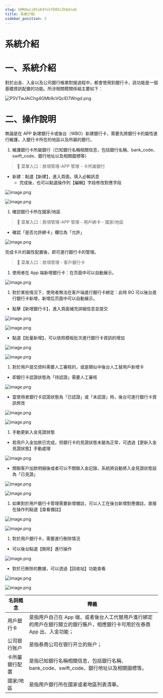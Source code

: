 ```yaml
---
slug: U0ROwij8SiK4YskfD8XcZhA2nub
title: 系統介紹
sidebar_position: 3
---
```



# 系統介紹


# 一、系統介紹


對於出金、入金以及公司銀行帳單對接過程中，都會使用到銀行卡，該功能是一個基礎資訊配置的功能。所涉相關模關係組主要如下：


![P5VTwJAiChg4GMb9cVQclD7Wngd.png](/assets/7b3bc896a694efe6b34d3a3d03b63b56.png)


# 二、操作說明


無論是在 APP 新建銀行卡或後台（WBO）新建銀行卡，需要先將銀行卡的屬性進行維護，入銀行卡所在的地區以及所屬的銀行。

1. 維護銀行卡所屬銀行（已知銀行名稱相關信息，包括銀行名稱、bank_code、swift_code、銀行地址以及相關圖標等）

> 📍 菜單入口：款項管理-APP 管理 - 卡所屬銀行

- 新建：點選【新建】，進入頁面，填入必輸訊息
    - 完成後，也可以點選操作列【編輯】字段修改對應字段

![image.png](/assets/85c5473c58f789684e6a4c1ad409f25d.png)


![image.png](/assets/cdd4c2ed4f0774677bb5a672ba3937f9.png)

1. 確認銀行卡所在國家/地區

> 📍 菜單入口：款項管理-APP 管理 - 用戶綁卡 - 國家/地區

- 確認「是否允許綁卡」欄位為「允許」

![image.png](/assets/150b254369ce33dd4eb16a3d5053031c.png)


完成卡片的屬性配置後，即可進行銀行卡的管理。


> 📍 菜單入口：款項管理 - 客戶銀行卡

1. 使用者在 App 端新增銀行卡：在页面中可以自動展示。

![image.png](/assets/e4af386fa2a913ad8d2318b090fb29be.png)

1. 對於某些情況下，使用者無法在客戶端進行銀行卡綁定：此時 BO 可以後台進行銀行卡新增，新增后页面中可以自動展示。
- 點擊【新增銀行卡】，進入頁面補充詳細信息並提交

![image.png](/assets/759e0cef8e6fe97e2062d01809319e26.png)


![image.png](/assets/10351e34a87c0f567a00073ca31aece1.png)

- 點選【批量新增】，可以依照模板批次進行銀行卡資訊的增加

![image.png](/assets/bdc3d2b060dcf4a0bc3d5547587c4500.png)


![image.png](/assets/357e121647124e28b1efa57098370b63.png)

1. 對於用戶提交資料需要人工審核的，或是類似中後台人工替用戶新增卡
- 即銀行卡認證狀態為「待認證」需要人工審核

![image.png](/assets/7015d9999dec2d7750e0ddb371ad9be2.png)

- 當使用者銀行卡認證狀態為「已認證」或「未認證」時，後台可進行銀行卡資訊修改

![image.png](/assets/8dcc9b336694161525466706d43602d4.png)


![image.png](/assets/5b3838e13129ded4f9a2df67c28da4a4.png)

1. 手動更新入金見證狀態
- 若用戶入金加款已完成，但銀行卡的見證狀態未變為正常，可透過【更新入金見證狀態】手動處理

![image.png](/assets/13445f443d9d75465b2dc535f14c98ad.png)

- 關聯客戶加款明細後或者可以不關聯入金記錄，系統將自動將入金見證狀態設為「已見證」

![image.png](/assets/49a17bd9d10f45e1da36d900b7570109.png)


![image.png](/assets/bfbb8c27265a8c5a956ee872983a63db.png)

1. 如果對於用戶銀行卡管理需要新增備註，可以人工在後台新增對應備註，直接在操作列點選【查看備註】

![image.png](/assets/50f51c629d755cce95fb85cbe4cdf544.png)


![image.png](/assets/40da47d88d0bf846dcee83e2a64b6358.png)

1. 對於用戶銀行卡，需要進行刪除情況
- 可以後台點選【刪除】進行操作

![image.png](/assets/6c9ac57b83d664a2e5c80348f9f67489.png)

- 對於已刪除的數據，可以透過【回收站】功能查看

![image.png](/assets/a82a2bf3f45b27fc2f194d2cfc4557c5.png)


![image.png](/assets/b2268de9361f3f8d1a38d69f4f422cc1.png)


| 名詞概念    | 釋義                                                             |
| ------- | -------------------------------------------------------------- |
| 用戶銀行卡   | 是指用戶自己在 App 端，或者後台人工代替用戶進行綁定的用戶在銀行開立的銀行賬戶，相應銀行卡可用於在券商 App 出、入金功能； |
| 公司银行账户  | 是指券商公司在银行开立的账户；                                                |
| 卡所屬銀行配置 | 是指已知銀行名稱相關信息，包括銀行名稱、bank_code、swift_code、銀行地址以及相關圖標等。          |
| 國家/地區   | 是指用戶銀行所在國家或者地區列表清單。                                            |

